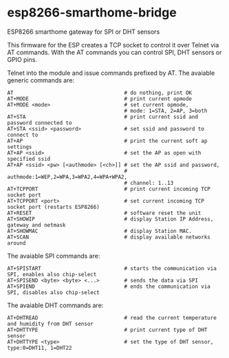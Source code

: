 esp8266-smarthome-bridge
========================

ESP8266 smarthome gateway for SPI or DHT sensors

This firmware for the ESP creates a TCP socket to control it over Telnet via AT commands. With the AT commands you can control SPI, DHT sensors or GPIO pins.

Telnet into the module and issue commands prefixed by AT. The avaiable generic commands are:
```
AT                                    # do nothing, print OK
AT+MODE                               # print current opmode
AT+MODE <mode>                        # set current opmode,
                                      # mode: 1=STA, 2=AP, 3=both
AT+STA                                # print current ssid and password connected to
AT+STA <ssid> <password>              # set ssid and password to connect to
AT+AP                                 # print the current soft ap settings
AT+AP <ssid>                          # set the AP as open with specified ssid
AT+AP <ssid> <pw> [<authmode> [<ch>]] # set the AP ssid and password, 
                                      # authmode:1=WEP,2=WPA,3=WPA2,4=WPA+WPA2,
                                      # channel: 1..13
AT+TCPPORT                            # print current incoming TCP socket port
AT+TCPPORT <port>                     # set current incoming TCP socket port (restarts ESP8266)
AT+RESET                              # software reset the unit
AT+SHOWIP                             # display Station IP Address, gateway and netmask
AT+SHOWMAC                            # display Station MAC.
AT+SCAN                               # display available networks around
```

The avaiable SPI commands are:
```
AT+SPISTART                           # starts the communication via SPI, enables also chip-select
AT+SPISEND <byte> <byte> <...>        # sends the data via SPI
AT+SPIEND                             # ends the communication via SPI, disables also chip-select
```

The avaiable DHT commands are:
```
AT+DHTREAD                            # read the current temperature and humidity from DHT sensor
AT+DHTTYPE                            # print current type of DHT sensor
AT+DHTTYPE <type>                     # set the type of DHT sensor, type:0=DHT11, 1=DHT22
```